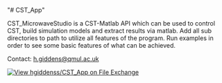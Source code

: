 "# CST_App" 

CST_MicrowaveStudio is a CST-Matlab API which can be used to control CST, build simulation models and extract results via matlab. Add all sub directories to path to utilize all features of the program. Run examples in order to see some basic features of what can be achieved.

Contact: h.giddens@qmul.ac.uk

[![View hgiddenss/CST_App on File Exchange](https://www.mathworks.com/matlabcentral/images/matlab-file-exchange.svg)](https://uk.mathworks.com/matlabcentral/fileexchange/67731-hgiddenss-cst_app)

